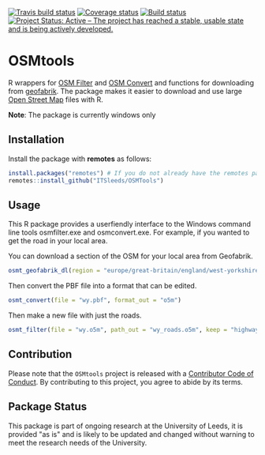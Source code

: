 
<!-- README.md is generated from README.Rmd. Please edit that file -->
[![Travis build status](https://travis-ci.org/ITSLeeds/OSMtools.svg?branch=master)](https://travis-ci.org/ITSLeeds/OSMtools) [![Coverage status](https://codecov.io/gh/ITSLeeds/OSMtools/branch/master/graph/badge.svg)](https://codecov.io/github/ITSLeeds/OSMtools?branch=master) [![Build status](https://ci.appveyor.com/api/projects/status/gqp3smc04as3qg85?svg=true)](https://ci.appveyor.com/project/layik/OSMtools-05ana) [![Project Status: Active – The project has reached a stable, usable state and is being actively developed.](https://www.repostatus.org/badges/latest/active.svg)](https://www.repostatus.org/#active)

OSMtools
========

R wrappers for [OSM Filter](https://wiki.openstreetmap.org/wiki/Osmfilter) and [OSM Convert](https://wiki.openstreetmap.org/wiki/Osmconvert) and functions for downloading from [geofabrik](https://www.geofabrik.de/data/download.html). The package makes it easier to download and use large [Open Street Map](https://www.openstreetmap.org) files with R.

**Note**: The package is currently windows only

Installation
------------

Install the package with **remotes** as follows:

``` r
install.packages("remotes") # If you do not already have the remotes package
remotes::install_github("ITSleeds/OSMTools")
```

Usage
-----

This R package provides a userfiendly interface to the Windows command line tools osmfilter.exe and osmconvert.exe. For example, if you wanted to get the road in your local area.

You can download a section of the OSM for your local area from Geofabrik.

``` r
osmt_geofabrik_dl(region = "europe/great-britain/england/west-yorkshire", destfile = "wy.pbf")
```

Then convert the PBF file into a format that can be edited.

``` r
osmt_convert(file = "wy.pbf", format_out = "o5m")
```

Then make a new file with just the roads.

``` r
osmt_filter(file = "wy.o5m", path_out = "wy_roads.o5m", keep = "highway=")
```

Contribution
------------

Please note that the `OSMtools` project is released with a [Contributor Code of Conduct](CODE_OF_CONDUCT.md). By contributing to this project, you agree to abide by its terms.

Package Status
--------------

This package is part of ongoing research at the University of Leeds, it is provided "as is" and is likely to be updated and changed without warning to meet the research needs of the University.
